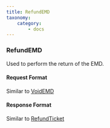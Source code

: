```yaml
---
title: RefundEMD
taxonomy:
    category:
        - docs
---
```


### RefundEMD

Used to perform the return of the EMD.

#### Request Format

Similar to [VoidEMD](/avia/request/voidemd)

#### Response Format

Similar to [RefundTicket](/avia/request/refundticket)